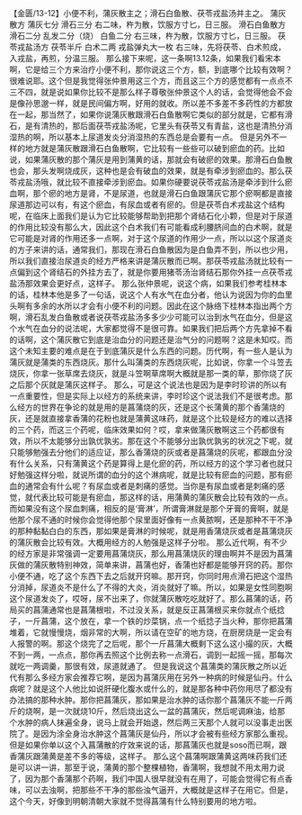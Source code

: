 【金匮/13-12】小便不利，蒲灰散主之；滑石白鱼散、茯苓戎盐汤并主之。
蒲灰散方
蒲灰七分  滑石三分
右二味，杵为散，饮服方寸匕，日三服。
滑石白鱼散方
滑石二分  乱发二分（烧）  白鱼二分
右三味，杵为散，饮服方寸匕，日三服。
茯苓戎盐汤方
茯苓半斤  白术二两  戎盐弹丸大一枚
右三味，先将茯苓、白术煎成，入戎盐，再煎，分温三服。
那么接下来呢，这一条啊13.12条，如果我们看宋本啊，它是给三个方来治疗小便不利，那你说这三个方，额，到底哪个比较有效啊？很难说耶。这个但是我觉得张仲景用这三个方，而且这三个方的感觉都有一点点不三不四，就是说如果你比较不是那么样子尊敬张仲景这个人的话，会觉得他会不会是像孙思邈一样，就是民间偏方啊，好用的就收。所以差不多差不多药性的方都放在一起，那当然了，如果你说蒲灰散跟滑石白鱼散啊它类似的部分就是，它都有滑石，是有清热的，那后面茯苓戎盐汤呢，它里头有茯苓又有青盐，这也是清热分消湿热的啊，所以基本上尿道发炎分消湿热的东西总是会要有一点。
但是另外不一样的地方就是蒲灰散跟滑石白鱼散啊，它比较有一些些可以破到瘀血的药。比如说，如果蒲灰散的那个蒲灰是用到蒲黄的话，那就会有破瘀的效果。那滑石白鱼散也会，那头发啊烧成灰，这种也是会有破血的效果，就是有牵涉到瘀血的。那么茯苓戎盐汤哦，就比较不直接牵涉到瘀血。如果你硬要说茯苓戎盐汤是牵涉到什么瘀血啊，那个瘀的地方是肾，不是尿道，也就是滑石白鱼跟蒲灰它那个瘀啊都是直接尿道那边可以有，有这个瘀血，有尿血或者有瘀的。但是茯苓白术戎盐这个结构呢，在临床上面我们是认为它比较能够帮助到把那个肾结石化小颗，但是对于尿道的作用比较没有那么大，因此这个白术我们有可能看成利腰脐间血的白术啊，就是它可能是对肾的作用还多一点啊，对于这个尿道的作用少一点，所以以这个尿道炎的方子来讲的话，通常我们，那现在滑石白鱼散因为是白鱼弄不到，所以也少用，所以我们直接治尿道炎的经方严格来讲是蒲灰散而已啊。那茯苓戎盐汤就比较有一点偏到这个肾结石的外挂方去了，就是你要用猪苓汤治肾结石那你外挂一点茯苓戎盐汤那效果会更好点，这样子。
那么张仲景呢，说这个病，如果我们参考桂林本的话，桂林本他是多了一句话，说这个人有水气在血分者，他认为说因为你的血里头啊有多余的水所以才会有小便不利的问题。因此在这个脉络下桂林本指出两个方啊，滑石乱发白鱼散或者说茯苓戎盐汤多多少少可能可以治到水气在血分，但是这个水气在血分的说法呢，大家都觉得不是很可靠。如果我们把后两个方先拿掉不看的话啊，这个蒲灰散它到底是治血分的问题还是治气分的问题啊？这是未知哎。而这个未知主要的难点是在于到底蒲灰是什么东西的问题。历代啊，有一些人是认为蒲灰就是蒲类的东西烧灰。那什么叫蒲类的东西烧灰呢，比如说，你拿一个斗笠去烧灰，你拿一张草席去烧灰，就是斗笠啊草席啊大概就是那一类的草，那你烧了灰之后那个灰就是蒲灰这样子。
那么，可是这个说法也是因为是李时珍讲的所以有一点重要性，但是实际上以经方的系统来讲，李时珍这个说法我们不是很考虑。那么经方的世界在争论的就是用的是菖蒲烧的灰，还是这个长蒲黄的那个香蒲烧的灰，还是就直接拿香蒲的花粉也就是蒲黄这味药，就是这个比较是经方的难以选择的三个药，而这三个药呢，临床效果如何？哎，拿来做蒲灰散啊这三个药都很有效，所以不太能够分出孰优孰劣。那在这个不能够分出孰优孰劣的状况之下呢，就只能够勉强去分他们的适应证，那么香蒲烧的灰或者是菖蒲烧的灰呢，都跟血分没有什么关系，只有蒲黄这个药是算得上是化瘀的药，所以经方的这个学习者也就只好勉强这样分啦，就说所谓的血分的这个淋病呢，就是比较有瘀血的问题，那有瘀血的通常会有什么呢？有尿血或者是刺痛的感觉。当你是有尿血或者是刺痛的感觉，就代表比较可能是有瘀血，那这样的话，用蒲黄的蒲灰散会比较有效的一点。
而如果没有这个尿血刺痛，相反的是‘膏淋’，所谓膏淋就是那个牙膏的膏啊，就是他那个尿不通的时候你会觉得他那个尿里面好像有一点黄脓啊，还是那种不干不净的那种黏黏白白的东西，那如果是膏淋的时候呢，就是用香蒲烧灰或者是菖蒲烧灰的蒲灰散会比较有效。大概用经方的人勉强是这样子分啦。
那么近代啊，有不少的经方家是非常强调一定要用菖蒲烧灰，那么用菖蒲烧灰的理由啊并不是因为菖蒲灰做的蒲灰散特别神效，简单来讲，菖蒲也好，香蒲也好都是能够开窍的药。那你小便不通，吃了这个东西下去之后就开窍嘛。那开窍，你同时用点滑石把这个湿热分消掉，尿道炎不是什么了不得的大炎，消炎就好了嘛。所以，如果是女性同胞啊这个尿道发炎了，哎呀，尿不出来了，你就蒲灰散吃吃就好了。那么菖蒲的话，药局买的菖蒲通常也是菖蒲根啦，不过没关系，就是反正菖蒲根买来你就点个纸捻子，一斤菖蒲，这个放在，拿一个铁的炒菜锅，点一个纸捻子当火种，那你把菖蒲堆着，它就慢慢烧，烟非常的大啊，所以请在空矿的地方烧，在厨房烧是一定会有人报警的啊。那这个烧完了之后呢，那个一斤菖蒲大概剩下这么这小撮的灰，大概不到一两，一点点，那你再去照这个比例去称一点滑石，调到一起摇一摇，那每次就吃一两调羹，那很有效，尿道就通了。
但是我说这个菖蒲类的蒲灰散之所以近代有那么多经方家会推荐它啊，是因为菖蒲灰用在另外一种病的时候是仙丹。什么病呢？就是这个人他比如说肝硬化腹水或什么的，就是那各种中药你用尽了都没有办法搞的那种水肿。那你把菖蒲灰，那如果是治水肿的话你那个菖蒲灰不能一斤两斤的烧啊，是一次就烧10斤，然后烧出这么一盆的菖蒲灰，然后呢调麻油，给那个水肿的病人抹遍全身，说马上就会开始退，然后两三天那个人就可以没事走出医院了。是因为涂全身治水肿这个菖蒲灰是仙丹，所以才会被有些经方家那么重视。但是如果你单以这个入菖蒲散的疗效来说的话，那菖蒲灰也就是soso而已啊，跟香蒲灰跟蒲黄是差不多的等级，这样子。
那么这个菖蒲啊跟蒲黄这两味药我们还是可以讲一讲，那至于说，蒲黄的那个整棵植物，香蒲啊，我想就不用太用力说了，因为那个香蒲那个药啊，我们中国人很早就没有在用了，可能会觉得它有点香味，可以去浊啊，把那些不干净的那些浊气逼开，大概就是这样子在用它。但是，这个今天，好像到明朝清朝大家就不觉得菖蒲有什么特别要用的地方啦。

